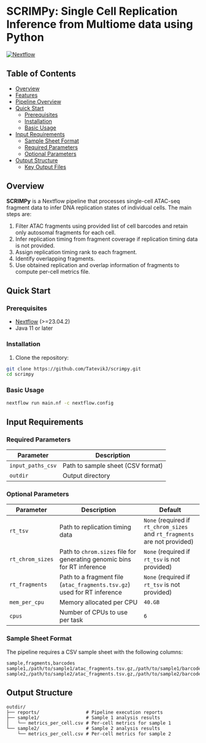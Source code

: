 # SCRIMPy: Single Cell Replication Inference from Multiome data using Python

[![Nextflow](https://img.shields.io/badge/nextflow%20DSL2-%E2%89%A523.04.0-23aa62.svg)](https://www.nextflow.io/)

## Table of Contents

- [Overview](#overview)
- [Features](#features)
- [Pipeline Overview](#pipeline-overview)
- [Quick Start](#quick-start)
  - [Prerequisites](#prerequisites)
  - [Installation](#installation)
  - [Basic Usage](#basic-usage)
- [Input Requirements](#input-requirements)
  - [Sample Sheet Format](#sample-sheet-format)
  - [Required Parameters](#required-parameters)
  - [Optional Parameters](#optional-parameters)
- [Output Structure](#output-structure)
  - [Key Output Files](#key-output-files)


## Overview

**SCRIMPy** is a Nextflow pipeline that processes single-cell ATAC-seq fragment data to infer DNA replication states of individual cells. The main steps are:

1. Filter ATAC fragments using provided list of cell barcodes and retain only autosomal fragments for each cell.
2. Infer replication timing from fragment coverage if replication timing data is not provided.
3. Assign replication timing rank to each fragment.
4. Identify overlapping fragments.
5. Use obtained replication and overlap information of fragments to compute per-cell metrics file.

## Quick Start

### Prerequisites

- [Nextflow](https://www.nextflow.io/docs/latest/getstarted.html#installation) (>=23.04.2)
- Java 11 or later

### Installation

1. Clone the repository:
```bash
git clone https://github.com/TatevikJ/scrimpy.git
cd scrimpy
```

### Basic Usage

```bash
nextflow run main.nf -c nextflow.config 
```

## Input Requirements

### Required Parameters

| Parameter | Description |
|-----------|-------------|
| `input_paths_csv` | Path to sample sheet (CSV format) |
| `outdir` | Output directory |

### Optional Parameters

| Parameter           | Description                                                                 | Default |
|---------------------|-----------------------------------------------------------------------------|---------|
| `rt_tsv`            | Path to replication timing data                                             | `None` (required if `rt_chrom_sizes` and `rt_fragments` are not provided)|
| `rt_chrom_sizes`    | Path to `chrom.sizes` file for generating genomic bins for RT inference    | `None` (required if `rt_tsv` is not provided) |
| `rt_fragments`      | Path to a fragment file (`atac_fragments.tsv.gz`) used for RT inference     | `None` (required if `rt_tsv` is not provided) |
| `mem_per_cpu`       | Memory allocated per CPU                                                    | `40.GB` |
| `cpus`              | Number of CPUs to use per task                                              | `6` |

### Sample Sheet Format

The pipeline requires a CSV sample sheet with the following columns:

```csv
sample,fragments,barcodes
sample1,/path/to/sample1/atac_fragments.tsv.gz,/path/to/sample1/barcode_list.tsv
sample2,/path/to/sample2/atac_fragments.tsv.gz,/path/to/sample2/barcode_list.tsv
```

## Output Structure

```
outdir/
├── reports/                 # Pipeline execution reports
├── sample1/                 # Sample 1 analysis results
│   └── metrics_per_cell.csv # Per-cell metrics for sample 1
└── sample2/                 # Sample 2 analysis results
    └── metrics_per_cell.csv # Per-cell metrics for sample 2
```

